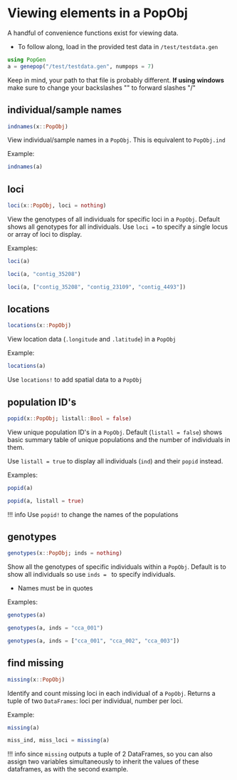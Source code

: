 # Viewing elements in a PopObj

A handful of convenience functions exist for viewing data. 

- To follow along, load in the provided test data in `/test/testdata.gen`

```julia
using PopGen
a = genepop("/test/testdata.gen", numpops = 7)
```

Keep in mind, your path to that file is probably different. **If using windows** make sure to change your backslashes "\" to forward slashes "/" 



## individual/sample names

```julia
indnames(x::PopObj)
```

View individual/sample names in a `PopObj`. This is equivalent to `PopObj.ind`

Example:

```julia
indnames(a)
```



## loci

```julia
loci(x::PopObj, loci = nothing)
```

View the genotypes of all individuals for specific loci in a `PopObj`.
Default shows all genotypes for all individuals. Use `loci =` to specify a single
locus or array of loci to display.

Examples:

``` julia tab="all loci"
loci(a)
```

``` julia tab="single locus"
loci(a, "contig_35208")
```

``` julia tab="multiple loci"
loci(a, ["contig_35208", "contig_23109", "contig_4493"])
```

## locations

```julia
locations(x::PopObj)
```

View location data (`.longitude` and `.latitude`) in a `PopObj`

Example:

```julia
locations(a)
```

Use `locations!` to add spatial data to a `PopObj`



## population ID's

```julia
popid(x::PopObj; listall::Bool = false)
```

View unique population ID's in a `PopObj`. Default (`listall = false`) shows basic summary table of unique populations and the number of individuals in them.  

Use `listall = true` to display all individuals (`ind`) and their `popid` instead.

Examples:

``` julia tab="summary of unique pops"
popid(a)
```

``` julia tab="every individual's population ID"
popid(a, listall = true)
```

!!! info
    Use `popid!` to change the names of the populations



## genotypes

```julia
genotypes(x::PopObj; inds = nothing)
```

Show all the genotypes of specific individuals within a `PopObj`.  Default is to show all individuals so use `inds = ` to specify individuals.

- Names must be in quotes

Examples:

``` julia tab="all individuals"
genotypes(a)
```

``` julia tab="single individual"
genotypes(a, inds = "cca_001")
```

``` julia tab="multiple individuals"
genotypes(a, inds = ["cca_001", "cca_002", "cca_003"])
```



## find missing

```julia
missing(x::PopObj)
```

Identify and count missing loci in each individual of a `PopObj`. Returns a tuple of two 
`DataFrames`: loci per individual, number per loci.

Example:

```julia
missing(a)

miss_ind, miss_loci = missing(a)
```

!!! info
    since `missing` outputs a tuple of 2 DataFrames, so you can also assign two variables simultaneously to inherit the values of these dataframes, as with the second example.
